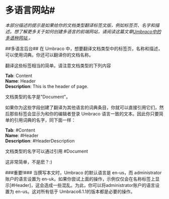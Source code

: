 # 多语言网站#
_本部分描述的提示是如果给你的文档类型翻译标签文版，例如标签页、名字和描述。想了解更多关于如何创建多语言的前端网站，请阅读这篇文章[Umbraco中的多语种网站
](http://24days.in/umbraco/2012/multilingual-1-1/)。_

##多语言后台##
在 Umbraco 中，想要翻译文档类型中的标签页，名称和描述，可以使用词典。你还可以翻译你的文档名称。

翻译这些标签相当的简单。请注意文档类型的下列内容

**Tab**: Content<br/>
**Name**: Header<br/>
**Description**: This is the header of page.

文档类型的名字是"Document"。

如果你为这些字段创建了翻译为其他语言的词典条目，你就可以直接引用它们，然后那些标签会显示为和你的编辑者登录 Umbraco 语言一致的文本。因此你只要简单的引用词典的名字，同下面一样：

**Tab**: #Content<br/>
**Name**: #Header<br/>
**Description**: #HeaderDescription

文档类型的名字可以通过引用 #Document

这非常简单，不是麽？:)

###重要!###
当撰写本文时，Umbraco 的默认语言是 en-us，而 administrator 账户的语言设置为 en-uk。如果你尝试上面的操作，示例仅仅会在名称标签上显示[#Header]，这会造成一些混乱。为此，你可以将administrator账户的语言设置为 en-us。这对所有低于 Umbraco6.1.1的版本都是必要的操作。
